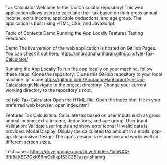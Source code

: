 Tax Calculator
Welcome to the Tax Calculator repository! This web application allows users to calculate their tax based on their gross annual income, extra income, applicable deductions, and age group. The application is built 
using HTML, CSS, and JavaScript.

Table of Contents
Demo
Running the App Locally
Features
Testing
Feedback

Demo
The live version of the web application is hosted on GitHub Pages. You can check it out here:
https://anuradhahariharan.github.io/fyle-Tax-Calculator/

Running the App Locally
To run the app locally on your machine, follow these steps:
Clone the repository: Clone this GitHub repository to your local machine.
git clone https://github.com/AnuradhaHariharan/fyle-Tax-Calculator.git
Navigate to the project directory: Change your current working directory to the repository's root.

cd fyle-Tax-Calculator
Open the HTML file: Open the index.html file in your preferred web browser.
open index.html

Features
Tax Calculation: Calculate tax based on user inputs such as gross annual income, extra income, deductions, and age group.
User Input Validation: Validate user inputs and show error icons if invalid data is provided.
Modal Display: Display the calculated tax amount in a modal pop-up.
Responsive Design: The app's design is responsive and works well on different screen sizes.

Test cases:
https://drive.google.com/drive/folders/1dbNXX-9fb8aXBG7GxK66mCa8kp1S3C3B?usp=sharing
